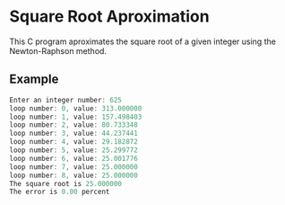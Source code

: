 # Square Root Aproximation

This C program aproximates the square root of a given integer using the Newton-Raphson method.

## Example

```c
Enter an integer number: 625
loop number: 0, value: 313.000000
loop number: 1, value: 157.498403
loop number: 2, value: 80.733348
loop number: 3, value: 44.237441
loop number: 4, value: 29.182872
loop number: 5, value: 25.299772
loop number: 6, value: 25.001776
loop number: 7, value: 25.000000
loop number: 8, value: 25.000000
The square root is 25.000000
The error is 0.00 percent
```
